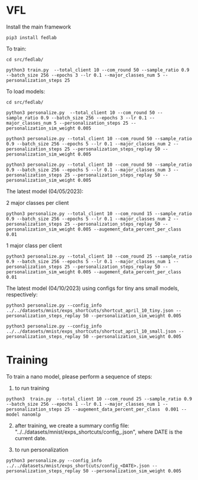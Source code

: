 # VFL

Install the main framework

```
pip3 install fedlab
```


To train:

```
cd src/fedlab/

python3 train.py  --total_client 10 --com_round 50 --sample_ratio 0.9 --batch_size 256 --epochs 3 --lr 0.1 --major_classes_num 5 --personalization_steps 25
```

To load models:

```
cd src/fedlab/

python3 personalize.py  --total_client 10 --com_round 50 --sample_ratio 0.9 --batch_size 256 --epochs 3 --lr 0.1 --major_classes_num 5 --personalization_steps 25 --personalization_sim_weight 0.005

python3 personalize.py --total_client 10 --com_round 50 --sample_ratio 0.9 --batch_size 256 --epochs 5 --lr 0.1 --major_classes_num 2 --personalization_steps 25 --personalization_steps_replay 50 --personalization_sim_weight 0.005

python3 personalize.py --total_client 10 --com_round 50 --sample_ratio 0.9 --batch_size 256 --epochs 5 --lr 0.1 --major_classes_num 3 --personalization_steps 25 --personalization_steps_replay 50 --personalization_sim_weight 0.005

```

The latest model (04/05/2023):


2 major classes per client
```
python3 personalize.py --total_client 10 --com_round 15 --sample_ratio 0.9 --batch_size 256 --epochs 5 --lr 0.1 --major_classes_num 2 --personalization_steps 25 --personalization_steps_replay 50 --personalization_sim_weight 0.005 --augement_data_percent_per_class  0.01

```

1 major class per client

```
python3 personalize.py --total_client 10 --com_round 25 --sample_ratio 0.9 --batch_size 256 --epochs 5 --lr 0.1 --major_classes_num 1 --personalization_steps 25 --personalization_steps_replay 50 --personalization_sim_weight 0.005 --augement_data_percent_per_class  0.01

```

<!-- The latest model (04/10/2023):

```
python3 personalize.py --personalization_steps_replay 50 --personalization_sim_weight 0.005   --total_client 10 --com_round 25 --sample_ratio 0.9 --batch_size 256 --epochs 5 --lr 0.1 --major_classes_num 1 --personalization_steps 25 --augement_data_percent_per_class  0.005 --model tinymlp --augement_data_with_zeros 250;

python3 personalize.py --personalization_steps_replay 50 --personalization_sim_weight 0.005 --total_client 10 --com_round 25 --sample_ratio 0.9 --batch_size 256 --epochs 5 --lr 0.1 --major_classes_num 1 --personalization_steps 25 --augement_data_percent_per_class  0.005 --model smallmlp --augement_data_with_zeros 250;
 -->

The latest model (04/10/2023) using configs for tiny ans small models, respectively:

```
python3 personalize.py --config_info ../../datasets/mnist/exps_shortcuts/shortcut_april_10_tiny.json --personalization_steps_replay 50 --personalization_sim_weight 0.005

python3 personalize.py --config_info ../../datasets/mnist/exps_shortcuts/shortcut_april_10_small.json --personalization_steps_replay 50 --personalization_sim_weight 0.005

```

# Training


To train a nano model, please perform a sequence of steps:

1. to run training
```
python3  train.py  --total_client 10 --com_round 25 --sample_ratio 0.9 --batch_size 256 --epochs 1 --lr 0.1 --major_classes_num 1 --personalization_steps 25 --augement_data_percent_per_class  0.001 --model nanomlp
```

2. after training, we create a summary config file: "../../datasets/mnist/exps_shortcuts/config_<DATE>.json", where DATE is the current date. 

3. to run personalization

```
python3 personalize.py --config_info  ../../datasets/mnist/exps_shortcuts/config_<DATE>.json --personalization_steps_replay 50 --personalization_sim_weight 0.005
```

